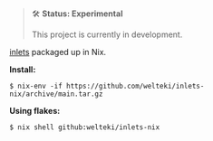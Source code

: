 > 🛠 **Status: Experimental**
>
> This project is currently in development.


[inlets](https://github.com/inlets/inlets) packaged up in Nix.

**Install:**
```
$ nix-env -if https://github.com/welteki/inlets-nix/archive/main.tar.gz
```

**Using flakes:**
```
$ nix shell github:welteki/inlets-nix
```
